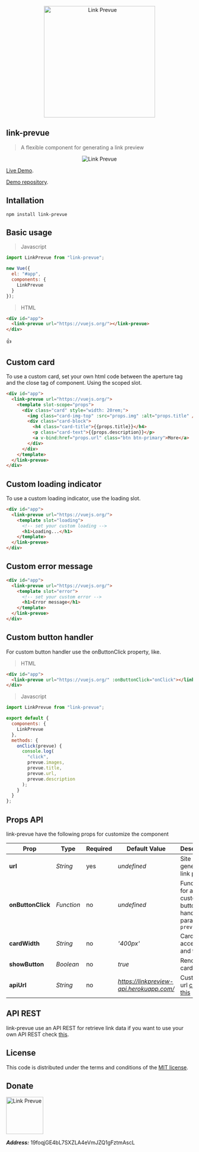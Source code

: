 <p align="center">
  <img src="https://raw.githubusercontent.com/nivaldomartinez/link-prevue/master/link-prevue.png" alt="Link Prevue" width="300">
</p>

## link-prevue

> A flexible component for generating a link preview

<p align="center">
  <img src="https://media.giphy.com/media/dZ5jwDmXARwBkFlRbV/giphy.gif" alt="Link Prevue">
</p>

[Live Demo](https://link-prevue.herokuapp.com/).

[Demo repository](https://github.com/nivaldomartinez/link-prevue-demo).

## Intallation

```
npm install link-prevue
```

## Basic usage

> Javascript

```javascript
import LinkPrevue from "link-prevue";

new Vue({
  el: "#app",
  components: {
    LinkPrevue
  }
});
```

> HTML

```html
<div id="app">
  <link-prevue url="https://vuejs.org/"></link-prevue>
</div>
```

:+1:

## Custom card

To use a custom card, set your own html code between the aperture tag and the close tag of component. Using the scoped slot.

```html
<div id="app">
  <link-prevue url="https://vuejs.org/">
    <template slot-scope="props">
      <div class="card" style="width: 20rem;">
        <img class="card-img-top" :src="props.img" :alt="props.title" />
        <div class="card-block">
          <h4 class="card-title">{{props.title}}</h4>
          <p class="card-text">{{props.description}}</p>
          <a v-bind:href="props.url" class="btn btn-primary">More</a>
        </div>
      </div>
    </template>
  </link-prevue>
</div>
```

## Custom loading indicator

To use a custom loading indicator, use the loading slot.

```html
<div id="app">
  <link-prevue url="https://vuejs.org/">
    <template slot="loading">
      <!-- set your custom loading -->
      <h1>Loading...</h1>
    </template>
  </link-prevue>
</div>
```

## Custom error message

```html
<div id="app">
  <link-prevue url="https://vuejs.org/">
    <template slot="error">
      <!-- set your custom error -->
      <h1>Error message</h1>
    </template>
  </link-prevue>
</div>
```

## Custom button handler

For custom button handler use the onButtonClick property, like.

> HTML

```html
<div id="app">
  <link-prevue url="https://vuejs.org/" :onButtonClick="onClick"></link-prevue>
</div>
```

> Javascript

```javascript
import LinkPrevue from "link-prevue";

export default {
  components: {
    LinkPrevue
  },
  methods: {
    onClick(prevue) {
      console.log(
        "click",
        prevue.images,
        prevue.title,
        prevue.url,
        prevue.description
      );
    }
  }
};
```

## Props API

link-prevue have the following props for customize the component

| Prop              | Type       | Required | Default Value                            | Description                                                                      |
| ----------------- | ---------- | -------- | ---------------------------------------- | -------------------------------------------------------------------------------- |
| **url**           | _String_   | yes      | _undefined_                              | Site url for generate link preview                                               |
| **onButtonClick** | _Function_ | no       | _undefined_                              | Function for a custom button handler, params => `prevue`                         |
| **cardWidth**     | _String_   | no       | _'400px'_                                | Card width, accept `px` and `%`                                                  |
| **showButton**    | _Boolean_  | no       | _true_                                   | Render card button                                                               |
| **apiUrl**        | _String_   | no       | _https://linkpreview-api.herokuapp.com/_ | Custom API url [check this](https://github.com/nivaldomartinez/link-preview-api) |

## API REST

link-prevue use an API REST for retrieve link data if you want to use your own API REST check [this](https://github.com/nivaldomartinez/link-preview-api).

## License

This code is distributed under the terms and conditions of the [MIT license](https://opensource.org/licenses/MIT).

## Donate

<img src="http://pngimg.com/uploads/bitcoin/bitcoin_PNG48.png" alt="Link Prevue" width="100">

**_Address:_** 19foqjGE4bL7SXZLA4eVmJZQ1gFztmAscL
